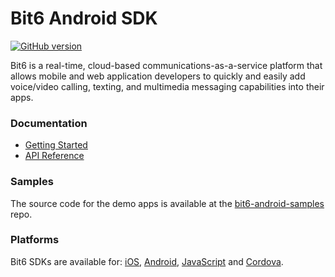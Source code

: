 Bit6 Android SDK
================
[![GitHub version](https://badge.fury.io/gh/bit6%2Fbit6-android-sdk.svg)](https://github.com/bit6/bit6-android-sdk)

Bit6 is a real-time, cloud-based communications-as-a-service platform that allows mobile and web application developers to quickly and easily add voice/video calling, texting, and multimedia messaging capabilities into their apps.

### Documentation
* [Getting Started](https://bit6.github.io/bit6-android-sdk/)
* [API Reference](https://bit6.github.io/bit6-android-sdk/api/)

### Samples
The source code for the demo apps is available at the [bit6-android-samples](https://github.com/bit6/bit6-android-samples/) repo.

### Platforms
Bit6 SDKs are available for: [iOS](https://github.com/bit6/bit6-ios-sdk), [Android](https://github.com/bit6/bit6-android-sdk), [JavaScript](https://github.com/bit6/bit6-js-sdk) and [Cordova](https://github.com/bit6/bit6-cordova).
